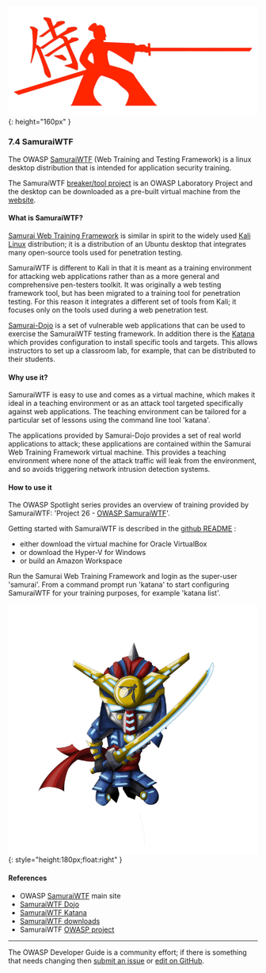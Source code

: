![SamuraiWTF logo](../assets/images/logos/samuraiwtf.png "OWASP DefectDojo"){: height="160px" }

### 7.4 SamuraiWTF

The OWASP [SamuraiWTF][samurai-wtf] (Web Training and Testing Framework) is a linux desktop distribution
that is intended for application security training.

The SamuraiWTF [breaker/tool project][samuraiwtf-project] is an OWASP Laboratory Project
and the desktop can be downloaded as a pre-built virtual machine from the [website][samuraiwtf-download].

#### What is SamuraiWTF?

[Samurai Web Training Framework][samurai-wtf] is similar in spirit to the widely used [Kali Linux][kali] distribution;
it is a distribution of an Ubuntu desktop that integrates many open-source tools used for penetration testing.

SamuraiWTF is different to Kali in that it is meant as a training environment for attacking web applications
rather than as a more general and comprehensive pen-testers toolkit.
It was originally a web testing framework tool, but has been migrated to a training tool for penetration testing.
For this reason it integrates a different set of tools from Kali;
it focuses only on the tools used during a web penetration test.

[Samurai-Dojo][samurai-dojo] is a set of vulnerable web applications
that can be used to exercise the SamuraiWTF testing framework.
In addition there is the [Katana][samurai-katana] which provides configuration to install specific tools and targets.
This allows instructors to set up a classroom lab, for example, that can be distributed to their students.

#### Why use it?

SamuraiWTF is easy to use and comes as a virtual machine, which makes it ideal in a teaching environment
or as an attack tool targeted specifically against web applications.
The teaching environment can be tailored for a particular set of lessons using the command line tool 'katana'.

The applications provided by Samurai-Dojo provides a set of real world applications to attack;
these applications are contained within the Samurai Web Training Framework virtual machine.
This provides a teaching environment where none of the attack traffic will leak from the environment,
and so avoids triggering network intrusion detection systems.

#### How to use it

The OWASP Spotlight series provides an overview of training provided by SamuraiWTF:
'Project 26 - [OWASP SamuraiWTF][spotlight26]'.

Getting started with SamuraiWTF is described in the [github README][samuraiwtf-download] :

* either download the virtual machine for Oracle VirtualBox
* or download the Hyper-V for Windows
* or build an Amazon Workspace

Run the Samurai Web Training Framework and login as the super-user 'samurai'.
From a command prompt run 'katana' to start configuring SamuraiWTF for your training purposes, for example 'katana list'.

![SamuraiWTF logo](../assets/images/logos/samurai_wtf.png "OWASP SamuraiWTF"){: style="height:180px;float:right" }

#### References

* OWASP [SamuraiWTF][samuraiwtf] main site
* [SamuraiWTF Dojo][samurai-dojo]
* [SamuraiWTF Katana][samurai-katana]
* [SamuraiWTF downloads][samuraiwtf-download]
* SamuraiWTF [OWASP project][samuraiwtf-project]

----

The OWASP Developer Guide is a community effort; if there is something that needs changing
then [submit an issue][issue0904] or [edit on GitHub][edit0904].

[edit0904]: https://github.com/OWASP/DevGuide/blob/main/draft/09-training-education/04-samurai-wtf.md
[issue0904]: https://github.com/OWASP/DevGuide/issues/new?labels=content&template=request.md&title=Update:%2009-training-education/04-samurai-wtf
[kali]: https://www.kali.org/
[samuraiwtf]: https://www.samuraiwtf.org/
[samurai-dojo]: https://owasp.org/www-project-samuraiwtf/#div-dojo
[samurai-katana]: https://owasp.org/www-project-samuraiwtf/#div-katana
[samurai-wtf]: https://www.samurai-wtf.org/
[samuraiwtf-download]: https://github.com/SamuraiWTF/samuraiwtf/blob/main/README.md
[samuraiwtf-project]: https://owasp.org/www-project-samuraiwtf/
[spotlight26]: https://youtu.be/PBWUlx_kJmI
